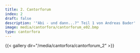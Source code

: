 ```yaml
---
title: 2. Cantorforum
index: 2
draft: false
description: '"Abi - und dann...?" Teil 1 von Andreas Bader'
image: media/cantorfora/cantorforum_e02.bmp
type: cantorfora
---
```

{{< gallery dir="/media/cantorfora/cantorforum_2" >}}
